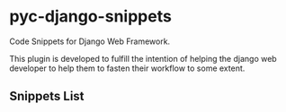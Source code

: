 # pyc-django-snippets

Code Snippets for Django Web Framework.

This plugin is developed to fulfill the intention of helping the django web developer to help them to fasten their workflow to some extent.



## Snippets List
